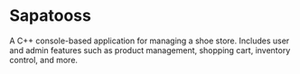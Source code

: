 # Sapatooss
A C++ console-based application for managing a shoe store. Includes user and admin features such as product management, shopping cart, inventory control, and more.

